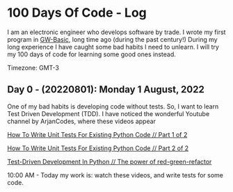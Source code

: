 # 100 Days Of Code - Log

I am an electronic engineer who develops software by trade. 
I wrote my first program in [GW-Basic](https://en.wikipedia.org/wiki/GW-BASIC), long time ago (during the past century!) During my long experience I have caught some bad habits I need to unlearn. I will try my 100 days of code for learning some good ones instead.

Timezone: GMT-3

## Day 0 - (20220801): Monday 1 August, 2022
One of my bad habits is developing code without tests. So, I want to learn Test Driven Development (TDD).
I have noticed the wonderful Youtube channel by ArjanCodes, where these videos appear

[How To Write Unit Tests For Existing Python Code // Part 1 of 2](https://www.youtube.com/watch?v=ULxMQ57engo)

[How To Write Unit Tests For Existing Python Code // Part 2 of 2](https://www.youtube.com/watch?v=NI5IGAim8XU)

[Test-Driven Development In Python // The power of red-green-refactor](https://www.youtube.com/watch?v=B1j6k2j2eJg)

10:00 AM - Today my work is: watch these videos, and write tests for some code.
